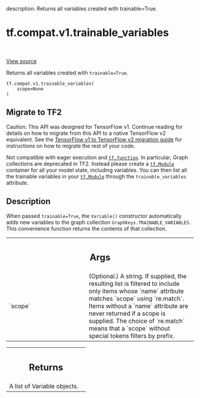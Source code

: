 description: Returns all variables created with trainable=True.

<div itemscope itemtype="http://developers.google.com/ReferenceObject">
<meta itemprop="name" content="tf.compat.v1.trainable_variables" />
<meta itemprop="path" content="Stable" />
</div>

# tf.compat.v1.trainable_variables

<!-- Insert buttons and diff -->

<table class="tfo-notebook-buttons tfo-api nocontent" align="left">

</table>

<a target="_blank" class="external" href="/code/stable/tensorflow/python/ops/variables.py">View source</a>



Returns all variables created with `trainable=True`.


<pre class="devsite-click-to-copy prettyprint lang-py tfo-signature-link">
<code>tf.compat.v1.trainable_variables(
    scope=None
)
</code></pre>





 <section><devsite-expandable expanded>
 <h2 class="showalways">Migrate to TF2</h2>

Caution: This API was designed for TensorFlow v1.
Continue reading for details on how to migrate from this API to a native
TensorFlow v2 equivalent. See the
[TensorFlow v1 to TensorFlow v2 migration guide](https://www.tensorflow.org/guide/migrate)
for instructions on how to migrate the rest of your code.

Not compatible with eager execution and <a href="../../../tf/function.md"><code>tf.function</code></a>. In particular, Graph
collections are deprecated in TF2. Instead please create a <a href="../../../tf/Module.md"><code>tf.Module</code></a>
container for all your model state, including variables.
You can then list all the trainable variables in your <a href="../../../tf/Module.md"><code>tf.Module</code></a> through the
`trainable_variables` attribute.

 </aside></devsite-expandable></section>

<h2>Description</h2>

<!-- Placeholder for "Used in" -->

When passed `trainable=True`, the `Variable()` constructor automatically
adds new variables to the graph collection
`GraphKeys.TRAINABLE_VARIABLES`. This convenience function returns the
contents of that collection.



<!-- Tabular view -->
 <table class="responsive fixed orange">
<colgroup><col width="214px"><col></colgroup>
<tr><th colspan="2"><h2 class="add-link">Args</h2></th></tr>

<tr>
<td>
`scope`<a id="scope"></a>
</td>
<td>
(Optional.) A string. If supplied, the resulting list is filtered to
include only items whose `name` attribute matches `scope` using
`re.match`. Items without a `name` attribute are never returned if a scope
is supplied. The choice of `re.match` means that a `scope` without special
tokens filters by prefix.
</td>
</tr>
</table>



<!-- Tabular view -->
 <table class="responsive fixed orange">
<colgroup><col width="214px"><col></colgroup>
<tr><th colspan="2"><h2 class="add-link">Returns</h2></th></tr>
<tr class="alt">
<td colspan="2">
A list of Variable objects.
</td>
</tr>

</table>

